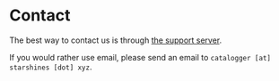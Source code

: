 # Contact

The best way to contact us is through [the support server](https://discord.gg/b5jjJ96Jbv).

If you would rather use email, please send an email to `catalogger [at] starshines [dot] xyz`.
